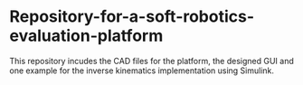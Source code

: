 # Repository-for-a-soft-robotics-evaluation-platform
This repository incudes the CAD files for the platform, the designed GUI and one example for the inverse kinematics implementation using Simulink.

